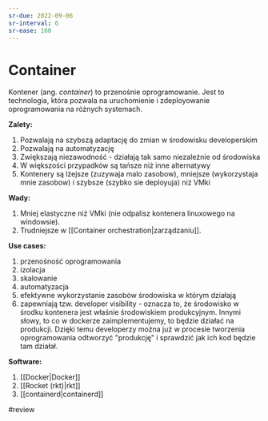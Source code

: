 ```yaml
---
sr-due: 2022-09-06
sr-interval: 6
sr-ease: 160
---
```


# Container

Kontener (ang. *container*) to przenośnie oprogramowanie. Jest to technologia, która pozwala na uruchomienie i zdeployowanie oprogramowania na różnych systemach.

**Zalety:**
1. Pozwalają na szybszą adaptację do zmian w środowisku developerskim
2. Pozwalają na automatyzację
3. Zwiększają niezawodność - działają tak samo niezależnie od środowiska
4. W większości przypadków są tańsze niż inne alternatywy
5. Kontenery są lżejsze (zuzywaja malo zasobow), mniejsze (wykorzystaja mnie zasobow) i szybsze (szybko sie deployuja) niż VMki

**Wady:**
1. Mniej elastyczne niż VMki (nie odpalisz kontenera linuxowego na windowsie).
2. Trudniejsze w [[Container orchestration|zarządzaniu]].

**Use cases:**
1. przenośność oprogramowania
2. izolacja
3. skalowanie
4. automatyzacja
5. efektywne wykorzystanie zasobów środowiska w którym działają
6. zapewniają tzw. developer visibility - oznacza to, że środowisko w środku kontenera jest właśnie środowiskiem produkcyjnym. Innymi słowy, to co w dockerze zaimplementujemy, to będzie działać na produkcji. Dzięki temu developerzy można już w procesie tworzenia oprogramowania odtworzyć "produkcję" i sprawdzić jak ich kod będzie tam działał.

**Software:**
1. [[Docker|Docker]]
2. [[Rocket (rkt)|rkt]]
3. [[containerd|containerd]]

#review